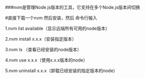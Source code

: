 
###nvm是管理Node.js版本的工具，它支持在多个Node.js版本间切换

#直接下载一个nvm 然后安装，然后 命令行输入 

1.nvm list available（显示远端所有可用的node版本）

2.nvm install x.x.x（安装指定版本）

3.nvm ls （查看已经安装的node版本）

4.nvm use x.x.x（使用x.x.x版本的node）

5.nvm uninstall x.x.x（卸载已经安装的指定版本的node）
